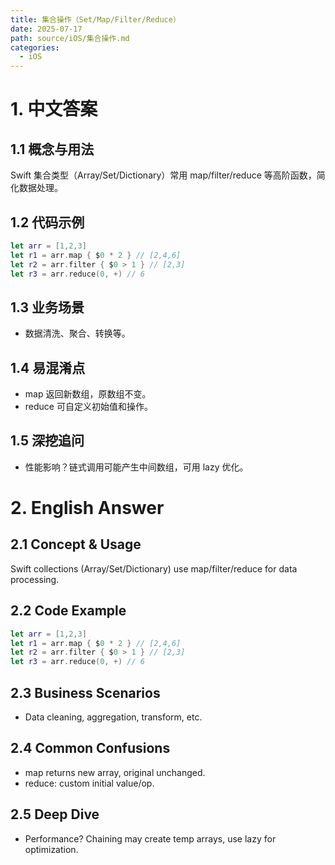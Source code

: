 ```yaml
---
title: 集合操作（Set/Map/Filter/Reduce）
date: 2025-07-17
path: source/iOS/集合操作.md
categories:
  - iOS
---
```


# 1. 中文答案

## 1.1 概念与用法
Swift 集合类型（Array/Set/Dictionary）常用 map/filter/reduce 等高阶函数，简化数据处理。

## 1.2 代码示例
```swift
let arr = [1,2,3]
let r1 = arr.map { $0 * 2 } // [2,4,6]
let r2 = arr.filter { $0 > 1 } // [2,3]
let r3 = arr.reduce(0, +) // 6
```

## 1.3 业务场景
- 数据清洗、聚合、转换等。

## 1.4 易混淆点
- map 返回新数组，原数组不变。
- reduce 可自定义初始值和操作。

## 1.5 深挖追问
- 性能影响？链式调用可能产生中间数组，可用 lazy 优化。

# 2. English Answer

## 2.1 Concept & Usage
Swift collections (Array/Set/Dictionary) use map/filter/reduce for data processing.

## 2.2 Code Example
```swift
let arr = [1,2,3]
let r1 = arr.map { $0 * 2 } // [2,4,6]
let r2 = arr.filter { $0 > 1 } // [2,3]
let r3 = arr.reduce(0, +) // 6
```

## 2.3 Business Scenarios
- Data cleaning, aggregation, transform, etc.

## 2.4 Common Confusions
- map returns new array, original unchanged.
- reduce: custom initial value/op.

## 2.5 Deep Dive
- Performance? Chaining may create temp arrays, use lazy for optimization.
